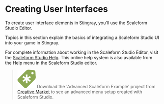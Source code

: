 ﻿# Creating User Interfaces

To create user interface elements in Stingray, you'll use the Scaleform Studio Editor.

Topics in this section explain the basics of integrating a Scaleform Studio UI into your game in Stingray.

For complete information about working in the Scaleform Studio Editor, visit the <a href="http://www.autodesk.com/scaleformstudio-help" target="blank">Scaleform Studio Help</a>. This online help system is also available from the Help menu in the Scaleform Studio editor.

> ![](images/icon_CreativeMarket.png) Download the 'Advanced Scaleform Example' project from <a href="http://www.autodesk.com/stingray-creativemarket-examples" target="blank">Creative Market</a> to see an advanced menu setup created with Scaleform Studio.
